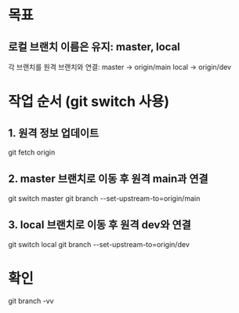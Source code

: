 # 목표
## 로컬 브랜치 이름은 유지: master, local
각 브랜치를 원격 브랜치와 연결:
master → origin/main
local → origin/dev

# 작업 순서 (git switch 사용)
## 1. 원격 정보 업데이트
git fetch origin

## 2. master 브랜치로 이동 후 원격 main과 연결
git switch master
git branch --set-upstream-to=origin/main

## 3. local 브랜치로 이동 후 원격 dev와 연결
git switch local
git branch --set-upstream-to=origin/dev

# 확인
git branch -vv


